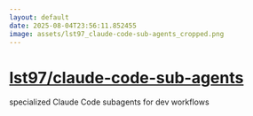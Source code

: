 ```yaml
---
layout: default
date: 2025-08-04T23:56:11.852455
image: assets/lst97_claude-code-sub-agents_cropped.png
---
```


# [lst97/claude-code-sub-agents](https://github.com/lst97/claude-code-sub-agents)

specialized Claude Code subagents for dev workflows
